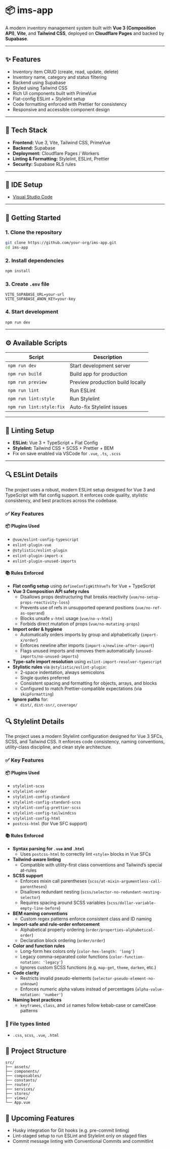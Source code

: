 # 📦 ims-app

A modern inventory management system built with **Vue 3 (Composition API)**, **Vite**, and **Tailwind CSS**, deployed on **Cloudflare Pages** and backed by **Supabase**.

---

## ✨ Features

- Inventory item CRUD (create, read, update, delete)
- Inventory name, category and status filtering
- Backend using Supabase
- Styled using Tailwind CSS
- Rich UI components built with PrimeVue
- Flat-config ESLint + Stylelint setup
- Code formatting enforced with Prettier for consistency
- Responsive and accessible component design

---

## 🧰 Tech Stack

- **Frontend:** Vue 3, Vite, Tailwind CSS, PrimeVue
- **Backend:** Supabase
- **Deployment:** Cloudflare Pages / Workers
- **Linting & Formatting:** Stylelint, ESLint, Prettier
- **Security:** Supabase RLS rules

---

## 🧠 IDE Setup

- [Visual Studio Code](https://code.visualstudio.com/)

---

## 🚀 Getting Started

### 1. Clone the repository

```bash
git clone https://github.com/your-org/ims-app.git
cd ims-app
```

### 2. Install dependencies

```bash
npm install
```

### 3. Create `.env` file

```env
VITE_SUPABASE_URL=your-url
VITE_SUPABASE_ANON_KEY=your-key
```

### 4. Start development

```bash
npm run dev
```

---

## ⚙️ Available Scripts

| Script                   | Description                      |
| ------------------------ | -------------------------------- |
| `npm run dev`            | Start development server         |
| `npm run build`          | Build app for production         |
| `npm run preview`        | Preview production build locally |
| `npm run lint`           | Run ESLint                       |
| `npm run lint:style`     | Run Stylelint                    |
| `npm run lint:style:fix` | Auto-fix Stylelint issues        |

---

## 🧪 Linting Setup

- **ESLint:** Vue 3 + TypeScript + Flat Config
- **Stylelint:** Tailwind CSS + SCSS + Prettier + BEM
- Fix on save enabled via VSCode for `.vue`, `.ts`, `.scss`

---

## 🔍 ESLint Details

The project uses a robust, modern ESLint setup designed for Vue 3 and TypeScript with flat config support. It enforces code quality, stylistic consistency, and best practices across the codebase.

### ✅ Key Features

#### 📦 Plugins Used

- `@vue/eslint-config-typescript`
- `eslint-plugin-vue`
- `@stylistic/eslint-plugin`
- `eslint-plugin-import-x`
- `eslint-plugin-unused-imports`

#### 📚 Rules Enforced

- **Flat config setup** using `defineConfigWithVueTs` for Vue + TypeScript
- **Vue 3 Composition API safety rules**
  - Disallows props destructuring that breaks reactivity (`vue/no-setup-props-reactivity-loss`)
  - Prevents use of refs in unsupported operand positions (`vue/no-ref-as-operand`)
  - Blocks unsafe `v-html` usage (`vue/no-v-html`)
  - Forbids direct mutation of props (`vue/no-mutating-props`)
- **Import order & hygiene**
  - Automatically orders imports by group and alphabetically (`import-x/order`)
  - Enforces newline after imports (`import-x/newline-after-import`)
  - Flags unused imports and removes them automatically (`unused-imports/no-unused-imports`)
- **Type-safe import resolution** using `eslint-import-resolver-typescript`
- **Stylistic rules** via `@stylistic/eslint-plugin`:
  - 2-space indentation, always semicolons
  - Single quotes preferred
  - Consistent spacing and formatting for objects, arrays, and blocks
  - Configured to match Prettier-compatible expectations (via `skipFormatting`)
- **Ignore paths** for:
  - `dist/`, `dist-ssr/`, `coverage/`

## 🔍 Stylelint Details

The project uses a modern Stylelint configuration designed for Vue 3 SFCs, SCSS, and Tailwind CSS. It enforces code consistency, naming conventions, utility-class discipline, and clean style architecture.

### ✅ Key Features

#### 📦 Plugins Used

- `stylelint-scss`
- `stylelint-order`
- `stylelint-config-standard`
- `stylelint-config-standard-scss`
- `stylelint-config-prettier-scss`
- `stylelint-config-tailwindcss`
- `stylelint-config-html`
- `postcss-html` (for Vue SFC support)

#### 📚 Rules Enforced

- **Syntax parsing for `.vue` and `.html`**
  - Uses `postcss-html` to correctly lint `<style>` blocks in Vue SFCs
- **Tailwind-aware linting**
  - Compatible with utility-first class conventions and Tailwind’s special at-rules
- **SCSS support**
  - Enforces mixin call parentheses (`scss/at-mixin-argumentless-call-parentheses`)
  - Disallows redundant nesting (`scss/selector-no-redundant-nesting-selector`)
  - Requires spacing around SCSS variables (`scss/dollar-variable-empty-line-before`)
- **BEM naming conventions**
  - Custom regex patterns enforce consistent class and ID naming
- **Import-safe and rule-order enforcement**
  - Alphabetical property ordering (`order/properties-alphabetical-order`)
  - Declaration block ordering (`order/order`)
- **Color and function rules**
  - Long-form hex colors only (`color-hex-length: 'long'`)
  - Legacy comma-separated color functions (`color-function-notation: 'legacy'`)
  - Ignores custom SCSS functions (e.g. `map-get`, `theme`, `darken`, etc.)
- **Code clarity**
  - Restricts invalid pseudo-elements (`selector-pseudo-element-no-unknown`)
  - Enforces numeric alpha values instead of percentages (`alpha-value-notation: 'number'`)
- **Naming best practices**
  - `keyframes`, `class`, and `id` names follow kebab-case or camelCase patterns

### 📄 File types linted

- `.css`, `scss`, `.vue`, `.html`

## 📂 Project Structure

```
src/
├── assets/
├── components/
├── composables/
├── constants/
├── router/
├── services/
├── stores/
├── views/
└── App.vue
```

## 🚧 Upcoming Features

- Husky integration for Git hooks (e.g. pre-commit linting)
- Lint-staged setup to run ESLint and Stylelint only on staged files
- Commit message linting with Conventional Commits and commitlint